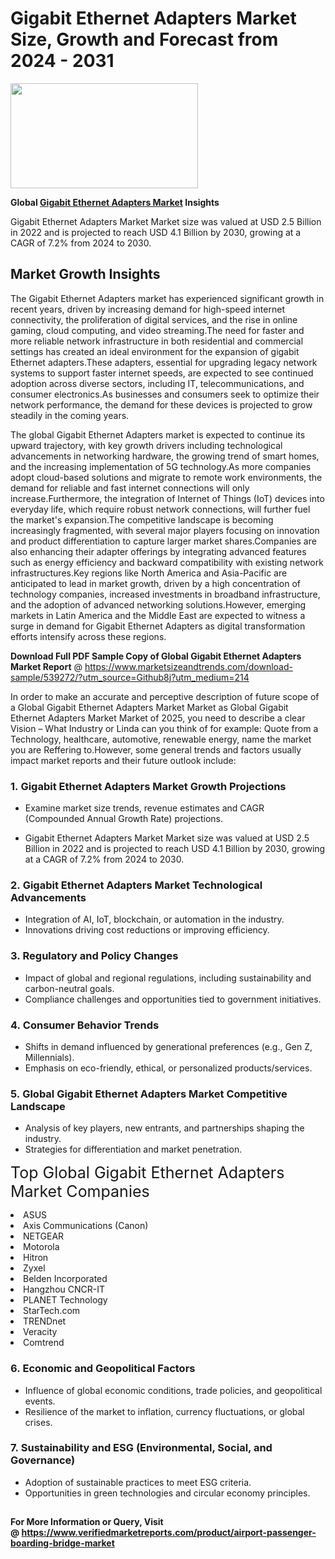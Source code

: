 <H1>Gigabit Ethernet Adapters Market Size, Growth and Forecast from 2024 - 2031</H1><img class="aligncenter size-medium wp-image-584254" src="https://thirdeyenews.in/wp-content/uploads/2024/09/Global-Market-Research-300x168.jpeg" alt="" width="300" height="168" /><p><strong>Global&nbsp;<a href="https://www.marketsizeandtrends.com/download-sample/539272/?utm_source=Github8j?utm_medium=214">Gigabit Ethernet Adapters Market</a> Insights</strong></p><p>Gigabit Ethernet Adapters Market Market size was valued at USD 2.5 Billion in 2022 and is projected to reach USD 4.1 Billion by 2030, growing at a CAGR of 7.2% from 2024 to 2030.</p><p><h2>Market Growth Insights</h2> <p>The Gigabit Ethernet Adapters market has experienced significant growth in recent years, driven by increasing demand for high-speed internet connectivity, the proliferation of digital services, and the rise in online gaming, cloud computing, and video streaming.The need for faster and more reliable network infrastructure in both residential and commercial settings has created an ideal environment for the expansion of gigabit Ethernet adapters.These adapters, essential for upgrading legacy network systems to support faster internet speeds, are expected to see continued adoption across diverse sectors, including IT, telecommunications, and consumer electronics.As businesses and consumers seek to optimize their network performance, the demand for these devices is projected to grow steadily in the coming years.</p> <p>The global Gigabit Ethernet Adapters market is expected to continue its upward trajectory, with key growth drivers including technological advancements in networking hardware, the growing trend of smart homes, and the increasing implementation of 5G technology.As more companies adopt cloud-based solutions and migrate to remote work environments, the demand for reliable and fast internet connections will only increase.Furthermore, the integration of Internet of Things (IoT) devices into everyday life, which require robust network connections, will further fuel the market's expansion.The competitive landscape is becoming increasingly fragmented, with several major players focusing on innovation and product differentiation to capture larger market shares.Companies are also enhancing their adapter offerings by integrating advanced features such as energy efficiency and backward compatibility with existing network infrastructures.Key regions like North America and Asia-Pacific are anticipated to lead in market growth, driven by a high concentration of technology companies, increased investments in broadband infrastructure, and the adoption of advanced networking solutions.However, emerging markets in Latin America and the Middle East are expected to witness a surge in demand for Gigabit Ethernet Adapters as digital transformation efforts intensify across these regions.</p> <p><span class=""><strong>Download Full PDF Sample Copy of Global Gigabit Ethernet Adapters Market Report</strong> @ <a href="https://www.marketsizeandtrends.com/download-sample/539272/?utm_source=Github8j?utm_medium=214" target="_blank">https://www.marketsizeandtrends.com/download-sample/539272/?utm_source=Github8j?utm_medium=214</a></span></p><p>In order to make an accurate and perceptive description of future scope of a Global&nbsp;Gigabit Ethernet Adapters Market Market as Global&nbsp;Gigabit Ethernet Adapters Market Market of 2025, you need to describe a clear Vision &ndash; What Industry or Linda can you think of for example: Quote from a Technology, healthcare, automotive, renewable energy, name the market you are Reffering to.However, some general trends and factors usually impact market reports and their future outlook include:</p><h3>1.&nbsp;<strong>Gigabit Ethernet Adapters Market Growth Projections</strong></h3><ul><li>Examine market size trends, revenue estimates and CAGR (Compounded Annual Growth Rate) projections.</li><li><p>Gigabit Ethernet Adapters Market Market size was valued at USD 2.5 Billion in 2022 and is projected to reach USD 4.1 Billion by 2030, growing at a CAGR of 7.2% from 2024 to 2030.</p></li></ul><h3>2.&nbsp;<strong>Gigabit Ethernet Adapters Market Technological Advancements</strong></h3><ul><li>Integration of AI, IoT, blockchain, or automation in the industry.</li><li>Innovations driving cost reductions or improving efficiency.</li></ul><h3>3.&nbsp;<strong>Regulatory and Policy Changes</strong></h3><ul><li>Impact of global and regional regulations, including sustainability and carbon-neutral goals.</li><li>Compliance challenges and opportunities tied to government initiatives.</li></ul><h3>4.&nbsp;<strong>Consumer Behavior Trends</strong></h3><ul><li>Shifts in demand influenced by generational preferences (e.g., Gen Z, Millennials).</li><li>Emphasis on eco-friendly, ethical, or personalized products/services.</li></ul><h3>5.&nbsp;<strong>Global Gigabit Ethernet Adapters Market Competitive Landscape</strong></h3><ul><li>Analysis of key players, new entrants, and partnerships shaping the industry.</li><li>Strategies for differentiation and market penetration.</li></ul><p data-pm-slice="1 1 []"><span style="color: inherit; font-family: inherit; font-size: 25px;">Top Global Gigabit Ethernet Adapters Market Companies</span></p><div class="" data-test-id=""><p><li>ASUS</li><li> Axis Communications (Canon)</li><li> NETGEAR</li><li> Motorola</li><li> Hitron</li><li> Zyxel</li><li> Belden Incorporated</li><li> Hangzhou CNCR-IT</li><li> PLANET Technology</li><li> StarTech.com</li><li> TRENDnet</li><li> Veracity</li><li> Comtrend</li></p></div><h3>6.&nbsp;<strong>Economic and Geopolitical Factors</strong></h3><ul><li>Influence of global economic conditions, trade policies, and geopolitical events.</li><li>Resilience of the market to inflation, currency fluctuations, or global crises.</li></ul><h3>7.&nbsp;<strong>Sustainability and ESG (Environmental, Social, and Governance)</strong></h3><ul><li>Adoption of sustainable practices to meet ESG criteria.</li><li>Opportunities in green technologies and circular economy principles.</li></ul><h2><strong style="font-size: 14px;">For More Information or Query, Visit @&nbsp;</strong><a style="background-color: #ffffff; font-size: 14px;" href="https://www.marketsizeandtrends.com/report/gigabit-ethernet-adapters-market/" target="_blank">https://www.verifiedmarketreports.com/product/airport-passenger-boarding-bridge-market</a></h2>